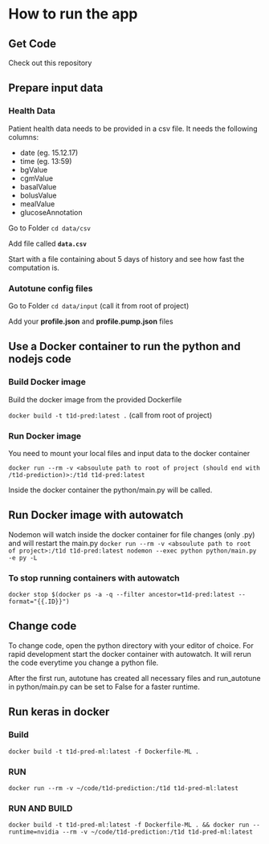 # How to run the app

## Get Code
Check out this repository

## Prepare input data

### Health Data
Patient health data needs to be provided in a csv file. It needs the following columns:
* date	(eg. 15.12.17)
* time	(eg. 13:59)
* bgValue	
* cgmValue	
* basalValue	
* bolusValue	
* mealValue
* glucoseAnnotation

Go to Folder `cd data/csv`

Add file called **`data.csv`**

Start with a file containing about 5 days of history and see how fast the computation is.

### Autotune config files

Go to Folder `cd data/input` (call it from root of project)

Add your **profile.json** and **profile.pump.json** files

## Use a Docker container to run the python and nodejs code

### Build Docker image
Build the docker image from the provided Dockerfile

`docker build -t t1d-pred:latest .` (call from root of project)

### Run Docker image
You need to mount your local files and input data to the docker container

`docker run --rm -v <absoulute path to root of project (should end with /t1d-prediction)>:/t1d t1d-pred:latest`

Inside the docker container the python/main.py will be called.

## Run Docker image with autowatch
Nodemon will watch inside the docker container for file changes (only .py) and will restart the main.py
`docker run --rm -v <absoulute path to root of project>:/t1d t1d-pred:latest nodemon --exec python python/main.py -e py -L`

### To stop running containers with autowatch

`docker stop $(docker ps -a -q --filter ancestor=t1d-pred:latest --format="{{.ID}}")`

## Change code
To change code, open the python directory with your editor of choice. For rapid development start the docker container with autowatch. It will rerun the code everytime you change a python file. 

After the first run, autotune has created all necessary files and run_autotune in python/main.py can be set to False for a faster runtime. 


## Run keras in docker
### Build
`docker build -t t1d-pred-ml:latest -f Dockerfile-ML .`

### RUN 

`docker run --rm -v ~/code/t1d-prediction:/t1d t1d-pred-ml:latest`

### RUN AND BUILD

`docker build -t t1d-pred-ml:latest -f Dockerfile-ML . && docker run --runtime=nvidia --rm -v ~/code/t1d-prediction:/t1d t1d-pred-ml:latest`
